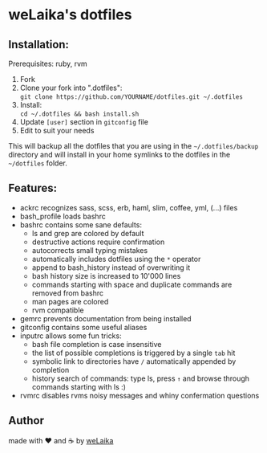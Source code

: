 weLaika's dotfiles
===============================

## Installation:

Prerequisites: ruby, rvm

1. Fork 
2. Clone your fork into ".dotfiles":  
   `git clone https://github.com/YOURNAME/dotfiles.git ~/.dotfiles`
3. Install:  
   `cd ~/.dotfiles && bash install.sh`
4. Update `[user]` section in `gitconfig` file
5. Edit to suit your needs

This will backup all the dotfiles that you are using in the `~/.dotfiles/backup`
directory and will install in your home symlinks to the dotfiles in the
`~/dotfiles` folder.

## Features:

* ackrc recognizes sass, scss, erb, haml, slim, coffee, yml, (...) files
* bash\_profile loads bashrc
* bashrc contains some sane defaults:
  - ls and grep are colored by default
  - destructive actions require confirmation
  - autocorrects small typing mistakes
  - automatically includes dotfiles using the `*` operator
  - append to bash\_history instead of overwriting it
  - bash history size is increased to 10'000 lines
  - commands starting with space and duplicate commands are removed from bashrc
  - man pages are colored
  - rvm compatible
* gemrc prevents documentation from being installed
* gitconfig contains some useful aliases
* inputrc allows some fun tricks:
  - bash file completion is case insensitive
  - the list of possible completions is triggered by a single `tab` hit
  - symbolic link to directories have `/` automatically appended by completion
  - history search of commands: type ls, press `↑` and browse through commands
    starting with ls :)
* rvmrc disables rvms noisy messages and whiny confermation questions

## Author

made with ❤️ and ☕️ by [weLaika](http://dev.welaika.com)
